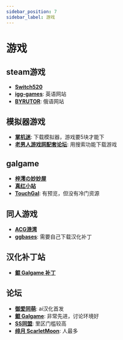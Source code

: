 ```yaml
---
sidebar_position: 7
sidebar_label: 游戏
---
```

# 游戏

## steam游戏

- **[Switch520](https://www.gamer520.com/)**
- **[igg-games](https://igg-games.com/)**: 英语网站
- **[BYRUTOR](https://byrutgame.org/)**: 俄语网站

## 模拟器游戏

- **[掌机迷](https://www.gbarom.cn/moniqi)**: 下载模拟器，游戏要5块才能下
- **[老男人游戏网配套论坛](https://bbs.oldmantvg.net/)**: 用搜索功能下载游戏

## galgame

- **[梓澪の妙妙屋](https://zi0.cc/)**
- **[真红小站](https://www.shinnku.com/)**
- **[TouchGal](https://www.touchgal.us/)**: 有预览，但没有冷门资源

## 同人游戏

- **[ACG港湾](https://www.acggw.me/)**
- **[ggbases](https://www.ggbases.com/)**: 需要自己下载汉化补丁

## 汉化补丁站

- **[鲲 Galgame 补丁](https://www.moyu.moe/)**

## 论坛

- **[御爱同萌](https://www.ai2.moe/)**: ai汉化首发
- **[鲲 Galgame](https://www.kungal.com/)**: 非常先进，讨论环境好
- **[SS同盟](https://sstm.moe/)**: 里区门槛较高
- **[绯月 ScarletMoon](https://bbs.kfpromax.com/index.php)**: 人最多
